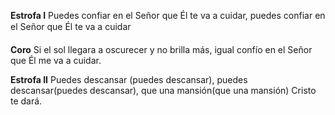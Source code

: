 **Estrofa I**
Puedes confiar en el Señor 
que Él te va a cuidar,
puedes confiar en el Señor que 
Él te va a cuidar

**Coro**
Si el sol llegara a oscurecer 
y no brilla más, 
igual confío en el Señor 
que Él me va a cuidar.

**Estrofa II**
Puedes descansar (puedes descansar), 
puedes descansar(puedes descansar), 
que una mansión(que una mansión) 
Cristo te dará.